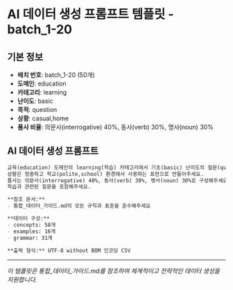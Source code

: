 # AI 데이터 생성 프롬프트 템플릿 - batch_1-20

## 기본 정보
- **배치 번호**: batch_1-20 (50개)
- **도메인**: education
- **카테고리**: learning
- **난이도**: basic
- **목적**: question
- **상황**: casual,home
- **품사 비율**: 의문사(interrogative) 40%, 동사(verb) 30%, 명사(noun) 30%

## AI 데이터 생성 프롬프트

```markdown
교육(education) 도메인의 learning(학습) 카테고리에서 기초(basic) 난이도의 질문(question) 목적 데이터를 50개 생성해주세요.
상황은 정중하고 학교(polite,school) 환경에서 사용하는 표현으로 만들어주세요.
품사는 의문사(interrogative) 40%, 동사(verb) 30%, 명사(noun) 30%로 구성해주세요.
학습과 관련된 질문을 포함해주세요.

**참조 문서:**
- 통합_데이터_가이드.md의 모든 규칙과 표준을 준수해주세요

**데이터 구성:**
- concepts: 58개
- examples: 16개  
- grammar: 31개

**출력 형식:** UTF-8 without BOM 인코딩 CSV
```

---

_이 템플릿은 통합_데이터_가이드.md를 참조하여 체계적이고 전략적인 데이터 생성을 지원합니다._